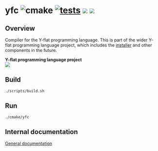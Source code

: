 # yfc ![cmake](https://img.shields.io/github/workflow/status/y-flat/yfc/cmake) [![tests](https://github.com/y-flat/yfc/actions/workflows/tests.yml/badge.svg)](https://github.com/y-flat/yfc/actions/workflows/tests.yml) <img src="https://img.shields.io/tokei/lines/github/adamhutchings/yfc"> <img src="https://img.shields.io/github/languages/code-size/adamhutchings/yfc">

## Overview
Compiler for the Y-flat programming language. This is part of the wider Y-flat
programming language project, which includes the [installer](https://github.com/y-flat/yfin)
and other components in the future.

**Y-flat programming language project** <br/>
[<img src="https://img.shields.io/discord/922177071290134628?label=Discord&logo=discord&logoColor=white&color=red">](https://discord.gg/yMsQ4qcZ9J)

## Build
```
./scripts/build.sh
```

## Run
```
./cmake/yfc
```

## Internal documentation
[General documentation](https://github.com/y-flat/yfc/blob/main/docs/compiler-design.md)
